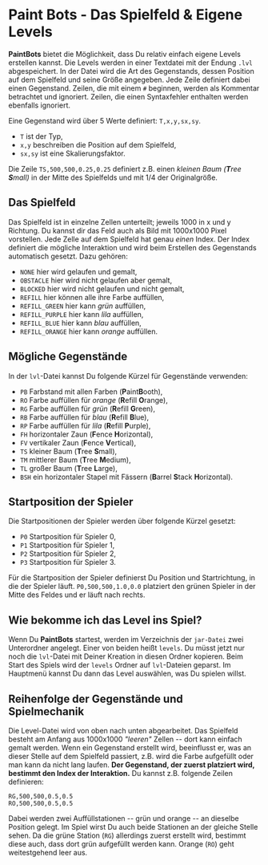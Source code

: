 Paint Bots - Das Spielfeld & Eigene Levels
===

**PaintBots** bietet die Möglichkeit, dass Du relativ einfach eigene Levels
erstellen kannst. Die Levels werden in einer Textdatei mit der Endung `.lvl`
abgespeichert. In der Datei wird die Art des Gegenstands, dessen Position auf
dem Spielfeld und seine Größe angegeben. Jede Zeile definiert dabei einen
Gegenstand. Zeilen, die mit einem `#` beginnen, werden als Kommentar betrachtet
und ignoriert. Zeilen, die einen Syntaxfehler enthalten werden ebenfalls
ignoriert.

Eine Gegenstand wird über 5 Werte definiert: `T,x,y,sx,sy`.

- `T` ist der Typ,
- `x,y` beschreiben die Position auf dem Spielfeld,
- `sx,sy` ist eine Skalierungsfaktor.

Die Zeile `TS,500,500,0.25,0.25` definiert z.B. einen *kleinen Baum* *(**T**ree
**S**mall)* in der Mitte des Spielfelds und mit 1/4 der Originalgröße.


## Das Spielfeld

Das Spielfeld ist in einzelne Zellen unterteilt; jeweils 1000 in x und y
Richtung. Du kannst dir das Feld auch als Bild mit 1000x1000 Pixel vorstellen.
Jede Zelle auf dem Spielfeld hat genau *einen* Index. Der Index definiert die
mögliche Interaktion und wird beim Erstellen des Gegenstands automatisch
gesetzt. Dazu gehören:

- `NONE` hier wird gelaufen und gemalt,
- `OBSTACLE` hier wird nicht gelaufen aber gemalt,
- `BLOCKED` hier wird nicht gelaufen und nicht gemalt,
- `REFILL` hier können alle ihre Farbe auffüllen,
- `REFILL_GREEN` hier kann *grün* auffüllen,
- `REFILL_PURPLE` hier kann *lila* auffüllen,
- `REFILL_BLUE` hier kann *blau* auffüllen,
- `REFILL_ORANGE` hier kann *orange* auffüllen.


## Mögliche Gegenstände

In der `lvl`-Datei kannst Du folgende Kürzel für Gegenstände verwenden:

- `PB` Farbstand mit allen Farben (**P**aint**B**ooth),
- `RO` Farbe auffüllen für *orange* (**R**efill **O**range),
- `RG` Farbe auffüllen für *grün* (**R**efill **G**reen),
- `RB` Farbe auffüllen für *blau* (**R**efill **B**lue),
- `RP` Farbe auffüllen für *lila* (**R**efill **P**urple),
- `FH` horizontaler Zaun (**F**ence **H**orizontal),
- `FV` vertikaler Zaun (**F**ence **V**ertical),
- `TS` kleiner Baum (**T**ree **S**mall),
- `TM` mittlerer Baum (**T**ree **M**edium),
- `TL` großer Baum (**T**ree **L**arge),
- `BSH` ein horizontaler Stapel mit Fässern (**B**arrel **S**tack **H**orizontal).


## Startposition der Spieler

Die Startpositionen der Spieler werden über folgende Kürzel gesetzt:

- `P0` Startposition für Spieler 0,
- `P1` Startposition für Spieler 1,
- `P2` Startposition für Spieler 2,
- `P3` Startposition für Spieler 3.

Für die Startposition der Spieler definierst Du Position und Startrichtung, in
die der Spieler läuft. `P0,500,500,1.0,0.0` platziert den grünen Spieler in der
Mitte des Feldes und er läuft nach rechts.


## Wie bekomme ich das Level ins Spiel?

Wenn Du **PaintBots** startest, werden im Verzeichnis der `jar-Datei` zwei
Unterordner angelegt. Einer von beiden heißt `levels`. Du müsst jetzt nur noch
die `lvl`-Datei mit Deiner Kreation in diesen Ordner kopieren. Beim Start des
Spiels wird der `levels` Ordner auf `lvl`-Dateien geparst. Im Hauptmenü kannst
Du dann das Level auswählen, was Du spielen willst.


## Reihenfolge der Gegenstände und Spielmechanik

Die Level-Datei wird von oben nach unten abgearbeitet. Das Spielfeld besteht am
Anfang aus 1000x1000 *"leeren"* Zellen -- dort kann einfach gemalt werden. Wenn
ein Gegenstand erstellt wird, beeinflusst er, was an dieser Stelle auf dem
Spielfeld passiert, z.B. wird die Farbe aufgefüllt oder man kann da nicht lang
laufen. **Der Gegenstand, der zuerst platziert wird, bestimmt den Index der
Interaktion.** Du kannst z.B. folgende Zeilen definieren:

```
RG,500,500,0.5,0.5
RO,500,500,0.5,0.5
```

Dabei werden zwei Auffüllstationen -- grün und orange -- an dieselbe Position
gelegt. Im Spiel wirst Du auch beide Stationen an der gleiche Stelle sehen. Da
die grüne Station (`RG`) allerdings zuerst erstellt wird, bestimmt diese auch,
dass dort grün aufgefüllt werden kann. Orange (`RO`) geht weitestgehend leer
aus.
